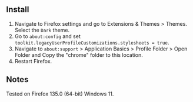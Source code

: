## Install

1. Navigate to Firefox settings and go to Extensions & Themes > Themes. Select the `Dark` theme.
2. Go to `about:config` and set `toolkit.legacyUserProfileCustomizations.stylesheets = true`.
3. Navigate to `about:support` > Application Basics > Profile Folder > Open Folder and Copy the "chrome" folder to this location.
4. Restart Firefox.

## Notes
Tested on Firefox 135.0 (64-bit) Windows 11.
